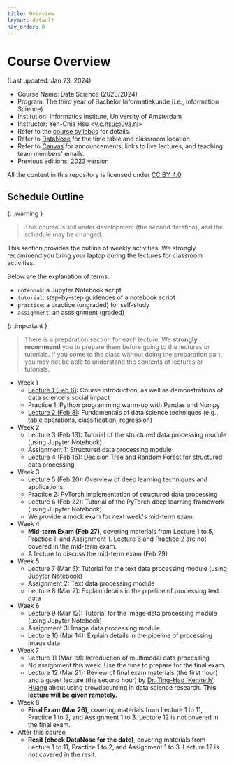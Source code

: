 ```yaml
---
title: Overview
layout: default
nav_order: 0
---
```


# Course Overview

(Last updated: Jan 23, 2024)

- Course Name: Data Science (2023/2024)
- Program: The third year of Bachelor Informatiekunde (i.e., Information Science)
- Institution: Informatics Institute, University of Amsterdam
- Instructor: Yen-Chia Hsu \<y.c.hsu@uva.nl\>
- Refer to the [course syllabus](syllabus) for details.
- Refer to [DataNose](https://datanose.nl/) for the time table and classroom location.
- Refer to [Canvas](https://canvas.uva.nl/) for announcements, links to live lectures, and teaching team members' emails.
- Previous editions: [2023 version](https://multix.io/data-science-book-uva-2023/)

All the content in this repository is licensed under [CC BY 4.0](https://creativecommons.org/licenses/by/4.0/).

## <a name="schedule"></a>Schedule Outline

{: .warning }
> This course is still under development (the second iteration), and the schedule may be changed.

This section provides the outline of weekly activities. We strongly recommend you bring your laptop during the lectures for classroom activities.

Below are the explanation of terms:
- `notebook`: a Jupyter Notebook script
- `tutorial`: step-by-step guidences of a notebook script
- `practice`: a practice (ungraded) for self-study
- `assignment`: an asssignment (graded)

{: .important }
> There is a preparation section for each lecture. We **strongly recommend** you to prepare them before going to the lectures or tutorials. If you come to the class without doing the preparation part, you may not be able to understand the contents of lectures or tutorials.

- Week 1
  - [Lecture 1 (Feb 6)](lectures/lec1): Course introduction, as well as demonstrations of data science's social impact
  - Practice 1: Python programming warm-up with Pandas and Numpy
  - [Lecture 2 (Feb 8)](lectures/lec2): Fundamentals of data science techniques (e.g., table operations, classification, regression)
- Week 2
  - Lecture 3 (Feb 13): Tutorial of the structured data processing module (using Jupyter Notebook)
  - Assignment 1: Structured data processing module
  - Lecture 4 (Feb 15): Decision Tree and Random Forest for structured data processing
- Week 3
  - Lecture 5 (Feb 20): Overview of deep learning techniques and applications
  - Practice 2: PyTorch implementation of structured data processing
  - Lecture 6 (Feb 22): Tutorial of the PyTorch deep learning framework (using Jupyter Notebook)
  - We provide a mock exam for next week's mid-term exam.
- Week 4
  - **Mid-term Exam (Feb 27)**, covering materials from Lecture 1 to 5, Practice 1, and Assignment 1. Lecture 6 and Practice 2 are not covered in the mid-term exam.
  - A lecture to discuss the mid-term exam (Feb 29)
- Week 5
  - Lecture 7 (Mar 5): Tutorial for the text data processing module (using Jupyter Notebook)
  - Assignment 2: Text data processing module
  - Lecture 8 (Mar 7): Explain details in the pipeline of processing text data
- Week 6
  - Lecture 9 (Mar 12): Tutorial for the image data processing module (using Jupyter Notebook)
  - Assignment 3: Image data processing module
  - Lecture 10 (Mar 14): Explain details in the pipeline of processing image data
- Week 7
  - Lecture 11 (Mar 19): Introduction of multimodal data processing
  - No assignment this week. Use the time to prepare for the final exam.
  - Lecture 12 (Mar 21): Review of final exam materials (the first hour) and a guest lecture (the second hour) by [Dr. Ting-Hao 'Kenneth' Huang](https://crowd.ist.psu.edu/) about using crowdsourcing in data science research. **This lecture will be given remotely.**
- Week 8
  - **Final Exam (Mar 26)**, covering materials from Lecture 1 to 11, Practice 1 to 2, and Assignment 1 to 3. Lecture 12 is not covered in the final exam.
- After this course
  - **Resit (check DataNose for the date)**, covering materials from Lecture 1 to 11, Practice 1 to 2, and Assignment 1 to 3. Lecture 12 is not covered in the resit.
